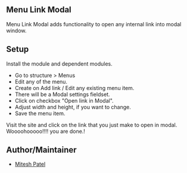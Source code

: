Menu Link Modal
--------

Menu Link Modal adds functionality to open any internal link into modal window.

Setup
--------

Install the module and dependent modules.

- Go to structure > Menus
- Edit any of the menu.
- Create on Add link / Edit any existing menu item.
- There will be a Modal settings fieldset.
- Click on checkbox "Open link in Modal".
- Adjust width and height, if you want to change.
- Save the menu item.

Visit the site and click on the link that you just make to open in modal.
Woooohooooo!!!! you are done.!

Author/Maintainer
-----------------

- [Mitesh Patel](https://www.drupal.org/u/miteshmap)
